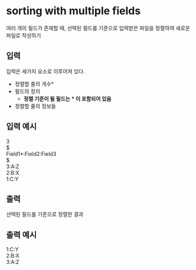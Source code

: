 # sorting with multiple fields
여러 개의 필드가 존재할 때, 선택된 필드를 기준으로 입력받은 파일을 정렬하여 새로운 파일로 작성하기

## 입력
입력은 세가지 요소로 이루어져 있다.
- 정렬할 줄의 개수*
- 필드의 정의
  + **정렬 기준이 될 필드는 \* 이 포함되어 있음**
- 정렬할 줄의 정보들

## 입력 예시
3 <br>
$ <br>
Field1*:Field2:Field3 <br>
$ <br>
3:A:Z <br>
2:B:X <br>
1:C:Y <br>

## 출력
선택된 필드를 기준으로 정렬한 결과

## 출력 예시
1:C:Y <br>
2:B:X <br>
3:A:Z <br>
